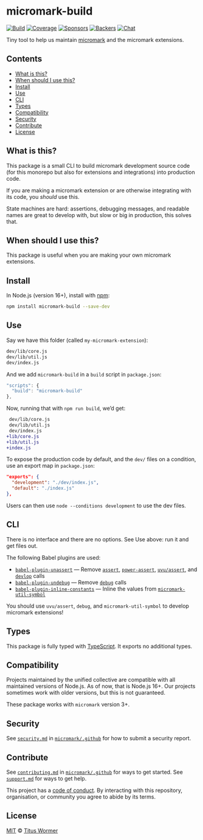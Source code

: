 # micromark-build

[![Build][build-badge]][build]
[![Coverage][coverage-badge]][coverage]
[![Sponsors][sponsors-badge]][opencollective]
[![Backers][backers-badge]][opencollective]
[![Chat][chat-badge]][chat]

Tiny tool to help us maintain [micromark][] and the micromark extensions.

## Contents

*   [What is this?](#what-is-this)
*   [When should I use this?](#when-should-i-use-this)
*   [Install](#install)
*   [Use](#use)
*   [CLI](#cli)
*   [Types](#types)
*   [Compatibility](#compatibility)
*   [Security](#security)
*   [Contribute](#contribute)
*   [License](#license)

## What is this?

This package is a small CLI to build micromark development source code (for
this monorepo but also for extensions and integrations) into production code.

If you are making a micromark extension or are otherwise integrating with
its code, you *should* use this.

State machines are hard: assertions, debugging messages, and readable names
are great to develop with, but slow or big in production, this solves that.

## When should I use this?

This package is useful when you are making your own micromark extensions.

## Install

In Node.js (version 16+), install with [npm][]:

```sh
npm install micromark-build --save-dev
```

## Use

Say we have this folder (called `my-micromark-extension`):

```txt
dev/lib/core.js
dev/lib/util.js
dev/index.js
```

And we add `micromark-build` in a `build` script in `package.json`:

```js
"scripts": {
  "build": "micromark-build"
},
```

Now, running that with `npm run build`, we’d get:

```diff
 dev/lib/core.js
 dev/lib/util.js
 dev/index.js
+lib/core.js
+lib/util.js
+index.js
```

To expose the production code by default, and the `dev/` files on a condition,
use an export map in `package.json`:

```json
"exports": {
  "development": "./dev/index.js",
  "default": "./index.js"
},
```

Users can then use `node --conditions development` to use the dev files.

## CLI

There is no interface and there are no options.
See Use above: run it and get files out.

The following Babel plugins are used:

*   [`babel-plugin-unassert`](https://github.com/unassert-js/babel-plugin-unassert)
    — Remove [`assert`](https://nodejs.org/api/assert.html),
    [`power-assert`](https://github.com/power-assert-js/power-assert),
    [`uvu/assert`](https://github.com/lukeed/uvu), and
    [`devlop`](https://github.com/wooorm/devlop) calls
*   [`babel-plugin-undebug`](https://github.com/wooorm/babel-plugin-undebug)
    — Remove [`debug`](https://github.com/visionmedia/debug) calls
*   [`babel-plugin-inline-constants`](https://github.com/wooorm/babel-plugin-inline-constants)
    — Inline the values from
    [`micromark-util-symbol`](https://github.com/micromark/micromark/tree/main/packages/micromark-util-symbol)

You should use `uvu/assert`, `debug`, and `micromark-util-symbol` to develop
micromark extensions!

## Types

This package is fully typed with [TypeScript][].
It exports no additional types.

## Compatibility

Projects maintained by the unified collective are compatible with all maintained
versions of Node.js.
As of now, that is Node.js 16+.
Our projects sometimes work with older versions, but this is not guaranteed.

These package works with `micromark` version 3+.

## Security

See [`security.md`][securitymd] in [`micromark/.github`][health] for how to
submit a security report.

## Contribute

See [`contributing.md`][contributing] in [`micromark/.github`][health] for ways
to get started.
See [`support.md`][support] for ways to get help.

This project has a [code of conduct][coc].
By interacting with this repository, organisation, or community you agree to
abide by its terms.

## License

[MIT][license] © [Titus Wormer][author]

<!-- Definitions -->

[build-badge]: https://github.com/micromark/micromark/workflows/main/badge.svg

[build]: https://github.com/micromark/micromark/actions

[coverage-badge]: https://img.shields.io/codecov/c/github/micromark/micromark.svg

[coverage]: https://codecov.io/github/micromark/micromark

[sponsors-badge]: https://opencollective.com/unified/sponsors/badge.svg

[backers-badge]: https://opencollective.com/unified/backers/badge.svg

[opencollective]: https://opencollective.com/unified

[npm]: https://docs.npmjs.com/cli/install

[chat-badge]: https://img.shields.io/badge/chat-discussions-success.svg

[chat]: https://github.com/micromark/micromark/discussions

[license]: https://github.com/micromark/micromark/blob/main/license

[author]: https://wooorm.com

[health]: https://github.com/micromark/.github

[securitymd]: https://github.com/micromark/.github/blob/main/security.md

[contributing]: https://github.com/micromark/.github/blob/main/contributing.md

[support]: https://github.com/micromark/.github/blob/main/support.md

[coc]: https://github.com/micromark/.github/blob/main/code-of-conduct.md

[typescript]: https://www.typescriptlang.org

[micromark]: https://github.com/micromark/micromark

